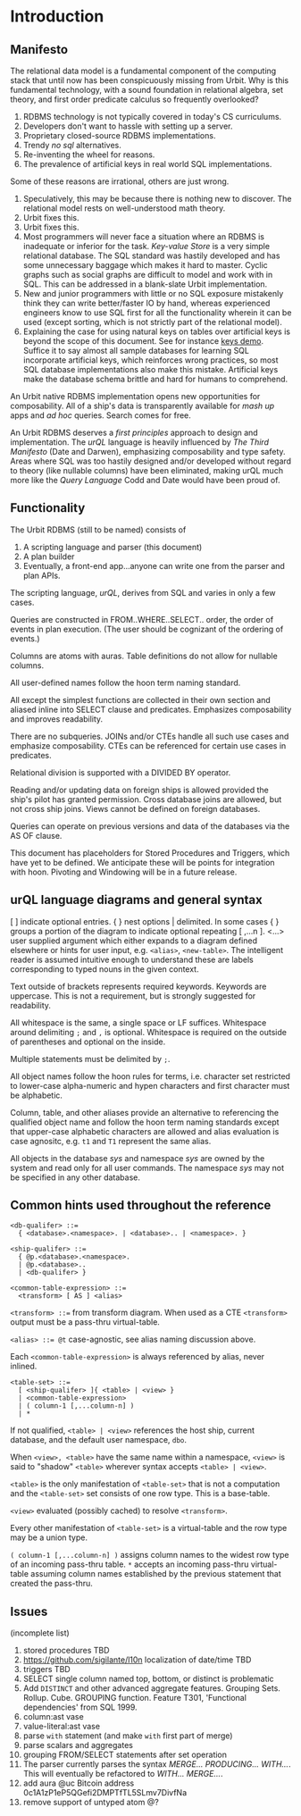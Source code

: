 # Introduction

## Manifesto

The relational data model is a fundamental component of the computing stack that until now has been conspicuously missing from Urbit. Why is this fundamental technology, with a sound foundation in relational algebra, set theory, and first order predicate calculus so frequently overlooked?

1. RDBMS technology is not typically covered in today's CS curriculums.
2. Developers don't want to hassle with setting up a server.
3. Proprietary closed-source RDBMS implementations.
4. Trendy _no sql_ alternatives.
5. Re-inventing the wheel for reasons.
6. The prevalence of artificial keys in real world SQL implementations.

Some of these reasons are irrational, others are just wrong.

1. Speculatively, this may be because there is nothing new to discover. The relational model rests on well-understood math theory.
2. Urbit fixes this.
3. Urbit fixes this.
4. Most programmers will never face a situation where an RDBMS is inadequate or inferior for the task. _Key-value Store_ is a very simple  relational database. The SQL standard was hastily developed and has some unnecessary baggage which makes it hard to master. Cyclic graphs such as social graphs are difficult to model and work with in SQL. This can be addressed in a blank-slate Urbit implementation.
5. New and junior programmers with little or no SQL exposure mistakenly think they can write better/faster IO by hand, whereas experienced engineers know to use SQL first for all the functionality wherein it can be used (except sorting, which is not strictly part of the relational model).
6. Explaining the case for using natural keys on tables over artificial keys is beyond the scope of this document. See for instance [keys demo](https://github.com/ami-levin/Keys-Session/blob/master/Keys_Demo.sql). Suffice it to say almost all sample databases for learning SQL incorporate artificial keys, which reinforces wrong practices, so most SQL database implementations also make this mistake. Artificial keys make the database schema brittle and hard for humans to comprehend.


An Urbit native RDBMS implementation opens new opportunities for composability. All of a ship's data is transparently available for _mash up_ apps and _ad hoc_ queries. Search comes for free.

An Urbit RDBMS deserves a _first principles_ approach to design and implementation. The _urQL_ language is heavily influenced by _The Third Manifesto_ (Date and Darwen), emphasizing composability and type safety. Areas where SQL was too hastily designed and/or developed without regard to theory (like nullable columns) have been eliminated, making urQL much more like the _Query Language_ Codd and Date would have been proud of.

## Functionality

The Urbit RDBMS (still to be named) consists of

1. A scripting language and parser (this document)
2. A plan builder
3. Eventually, a front-end app...anyone can write one from the parser and plan APIs.

The scripting language, _urQL_, derives from SQL and varies in only a few cases.

Queries are constructed in FROM..WHERE..SELECT.. order, the order of events in plan execution.
(The user should be cognizant of the ordering of events.)

Columns are atoms with auras.
Table definitions do not allow for nullable columns.

All user-defined names follow the hoon term naming standard.

All except the simplest functions are collected in their own section and aliased inline into SELECT clause and predicates.
Emphasizes composability and improves readability.

There are no subqueries.
JOINs and/or CTEs handle all such use cases and emphasize composability.
CTEs can be referenced for certain use cases in predicates.

Relational division is supported with a DIVIDED BY operator.

Reading and/or updating data on foreign ships is allowed provided the ship's pilot has granted permission.
Cross database joins are allowed, but not cross ship joins.
Views cannot be defined on foreign databases.

Queries can operate on previous versions and data of the databases via the AS OF clause.

This document has placeholders for Stored Procedures and Triggers, which have yet to be defined. We anticipate these will be points for integration with hoon.
Pivoting and Windowing will be in a future release.

## urQL language diagrams and general syntax

[ ] indicate optional entries.
{ } nest options | delimited.
In some cases { } groups a portion of the diagram to indicate optional repeating [ ,...n ].
\<...> user supplied argument which either expands to a diagram defined elsewhere or hints for user input, e.g. `<alias>`, `<new-table>`. 
The intelligent reader is assumed intuitive enough to understand these are labels corresponding to typed nouns in the given context.

Text outside of brackets represents required keywords.
Keywords are uppercase. This is not a requirement, but is strongly suggested for readability.

All whitespace is the same, a single space or LF suffices.
Whitespace around delimiting `;` and `,` is optional.
Whitespace is required on the outside of parentheses and optional on the inside.

Multiple statements must be delimited by `;`.

All object names follow the hoon rules for terms, i.e. character set restricted to lower-case alpha-numeric and hypen characters and first character must be alphabetic.

Column, table, and other aliases provide an alternative to referencing the qualified object name and follow the hoon term naming standards except that upper-case alphabetic characters are allowed and alias evaluation is case agnositc, e.g. `t1` and `T1` represent the same alias.

All objects in the database *sys* and namespace *sys* are owned by the system and read only for all user commands. The namespace *sys* may not be specified in any other database.

## Common hints used throughout the reference

```
<db-qualifer> ::=
  { <database>.<namespace>. | <database>.. | <namespace>. }
```

```
<ship-qualifer> ::=
  { @p.<database>.<namespace>.
  | @p.<database>..
  | <db-qualifer> }
```

```
<common-table-expression> ::=
  <transform> [ AS ] <alias>
```
`<transform> ::=` from transform diagram.
When used as a CTE `<transform>` output must be a pass-thru virtual-table.

`<alias> ::= @t` case-agnostic, see alias naming discussion above.

Each `<common-table-expression>` is always referenced by alias, never inlined.

```
<table-set> ::=
  [ <ship-qualifer> ]{ <table> | <view> }
  | <common-table-expression>
  | ( column-1 [,...column-n] )
  | *
```

If not qualified, `<table> | <view>` references the host ship, current database, and the default user namespace, `dbo`.

When `<view>, <table>` have the same name within a namespace, `<view>` is said to "shadow" `<table>` wherever syntax accepts `<table> | <view>`. 

`<table>` is the only manifestation of `<table-set>` that is not a computation and the `<table-set>` set consists of one row type. This is a base-table.

`<view>` evaluated (possibly cached) to resolve `<transform>`.

Every other manifestation of `<table-set>` is a virtual-table and the row type may be a union type.

`( column-1 [,...column-n] )` assigns column names to the widest row type of an incoming pass-thru table. `*` accepts an incoming pass-thru virtual-table assuming column names established by the previous statement that created the pass-thru.

## Issues

(incomplete list)
1. stored procedures TBD
2. https://github.com/sigilante/l10n localization of date/time TBD
3. triggers TBD
4. SELECT single column named top, bottom, or distinct is problematic
5. Add `DISTINCT` and other advanced aggregate features. Grouping Sets. Rollup. Cube. GROUPING function. Feature T301, 'Functional dependencies' from SQL 1999.
6. column:ast vase
7. value-literal:ast vase
8. parse `with` statement (and make `with` first part of merge)
9. parse scalars and aggregates
10. grouping FROM/SELECT statements after set operation
11. The parser currently parses the syntax *MERGE... PRODUCING... WITH...*. This will eventually be refactored to *WITH... MERGE...*.
12. add aura @uc Bitcoin address 0c1A1zP1eP5QGefi2DMPTfTL5SLmv7DivfNa
13. remove support of untyped atom @?
